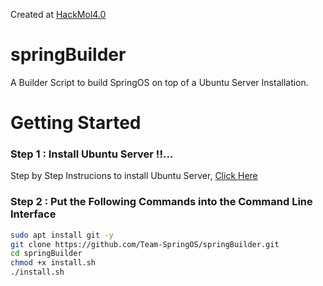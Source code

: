 Created at [HackMol4.0](https://hackmol.tech/)

# springBuilder
A Builder Script to build SpringOS on top of a Ubuntu Server Installation.

# Getting Started

### Step 1 : Install Ubuntu Server !!...
Step by Step Instrucions to install Ubuntu Server, [Click Here]()

### Step 2 : Put the Following Commands into the Command Line Interface

```bash
sudo apt install git -y
git clone https://github.com/Team-SpringOS/springBuilder.git
cd springBuilder
chmod +x install.sh
./install.sh
```

